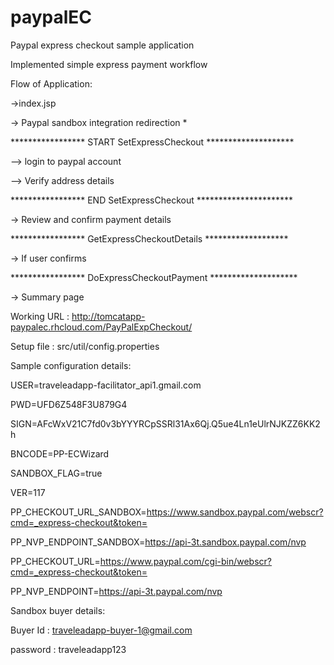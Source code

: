# paypalEC 
Paypal express checkout sample application

Implemented simple express payment workflow

Flow of Application:

->index.jsp

-> Paypal sandbox integration redirection *

   ***************** START SetExpressCheckout ********************
   
   --> login to paypal account
   
   --> Verify address details
   
   ***************** END SetExpressCheckout **********************
   
-> Review and confirm payment details

   ***************** GetExpressCheckoutDetails *******************
   
-> If user confirms

   ***************** DoExpressCheckoutPayment ********************
   
-> Summary page
   

Working URL : http://tomcatapp-paypalec.rhcloud.com/PayPalExpCheckout/

Setup file : src/util/config.properties

Sample configuration details:

USER=traveleadapp-facilitator_api1.gmail.com

PWD=UFD6Z548F3U879G4

SIGN=AFcWxV21C7fd0v3bYYYRCpSSRl31Ax6Qj.Q5ue4Ln1eUlrNJKZZ6KK2h

BNCODE=PP-ECWizard

SANDBOX_FLAG=true

VER=117

PP_CHECKOUT_URL_SANDBOX=https://www.sandbox.paypal.com/webscr?cmd=_express-checkout&token=

PP_NVP_ENDPOINT_SANDBOX=https://api-3t.sandbox.paypal.com/nvp

PP_CHECKOUT_URL=https://www.paypal.com/cgi-bin/webscr?cmd=_express-checkout&token=

PP_NVP_ENDPOINT=https://api-3t.paypal.com/nvp

Sandbox buyer details:

Buyer Id : traveleadapp-buyer-1@gmail.com 

password : traveleadapp123